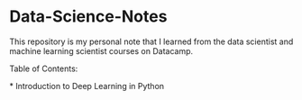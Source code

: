 # Data-Science-Notes
<p>This repository is my personal note that I learned from the data scientist and machine learning scientist courses on Datacamp.</p>
<p>Table of Contents:</p>
* Introduction to Deep Learning in Python
